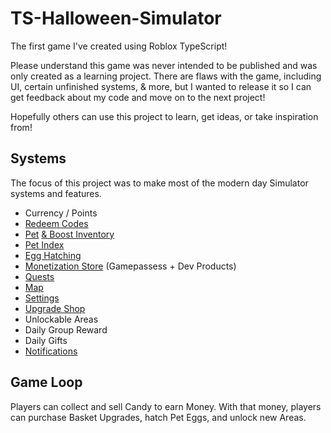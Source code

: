 # TS-Halloween-Simulator

The first game I've created using Roblox TypeScript!

Please understand this game was never intended to be published and was only created as a learning project.
There are flaws with the game, including UI, certain unfinished systems, & more, but I wanted to release it so I can get feedback about my code and move on to the next project!

Hopefully others can use this project to learn, get ideas, or take inspiration from!

## Systems

The focus of this project was to make most of the modern day Simulator systems and features.

* Currency / Points
* [Redeem Codes](https://i.imgur.com/po5R2io.png)
* [Pet](https://i.imgur.com/yWwgRaZ.png) [& Boost Inventory](https://i.imgur.com/4iEZYY2.png)
* [Pet Index](https://i.imgur.com/I4Uaj7X.png)
* [Egg Hatching](https://i.imgur.com/lKJODLe.png)
* [Monetization Store](https://i.imgur.com/EWGMwgz.png) (Gamepassess + Dev Products)
* [Quests](https://i.imgur.com/Z4Op4bZ.png)
* [Map](https://i.imgur.com/jhZX21s.png)
* [Settings](https://i.imgur.com/v9kKIAc.png)
* [Upgrade Shop](https://i.imgur.com/ogjvqrE.png)
* Unlockable Areas
* Daily Group Reward
* Daily Gifts
* [Notifications](https://i.imgur.com/O8d8H7d.png)

## Game Loop

Players can collect and sell Candy to earn Money.
With that money, players can purchase Basket Upgrades, hatch Pet Eggs, and unlock new Areas.
